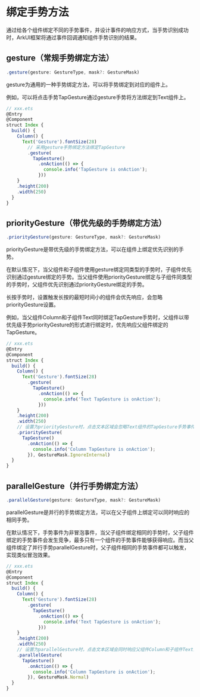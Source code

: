 # 绑定手势方法
<!--Kit: ArkUI-->
<!--Subsystem: ArkUI-->
<!--Owner: @jiangtao92-->
<!--SE: @piggyguy-->
<!--TSE: @songyanhong-->


通过给各个组件绑定不同的手势事件，并设计事件的响应方式，当手势识别成功时，ArkUI框架将通过事件回调通知组件手势识别的结果。


## gesture（常规手势绑定方法）


```ts
.gesture(gesture: GestureType, mask?: GestureMask)
```

gesture为通用的一种手势绑定方法，可以将手势绑定到对应的组件上。

例如，可以将点击手势TapGesture通过gesture手势将方法绑定到Text组件上。


```ts
// xxx.ets
@Entry
@Component
struct Index {
  build() {
    Column() {
      Text('Gesture').fontSize(28)
        // 采用gesture手势绑定方法绑定TapGesture
        .gesture(
          TapGesture()
            .onAction(() => {
              console.info('TapGesture is onAction');
            }))
    }
    .height(200)
    .width(250)
  }
}
```


## priorityGesture（带优先级的手势绑定方法）


```ts
.priorityGesture(gesture: GestureType, mask?: GestureMask)
```

priorityGesture是带优先级的手势绑定方法，可以在组件上绑定优先识别的手势。

在默认情况下，当父组件和子组件使用gesture绑定同类型的手势时，子组件优先识别通过gesture绑定的手势。当父组件使用priorityGesture绑定与子组件同类型的手势时，父组件优先识别通过priorityGesture绑定的手势。

长按手势时，设置触发长按的最短时间小的组件会优先响应，会忽略priorityGesture设置。

例如，当父组件Column和子组件Text同时绑定TapGesture手势时，父组件以带优先级手势priorityGesture的形式进行绑定时，优先响应父组件绑定的TapGesture。



```ts
// xxx.ets
@Entry
@Component
struct Index {
  build() {
    Column() {
      Text('Gesture').fontSize(28)
        .gesture(
          TapGesture()
            .onAction(() => {
              console.info('Text TapGesture is onAction');
            }))
    }
    .height(200)
    .width(250)
    // 设置为priorityGesture时，点击文本区域会忽略Text组件的TapGesture手势事件，优先响应父组件Column的TapGesture手势事件
    .priorityGesture(
      TapGesture()
        .onAction(() => {
          console.info('Column TapGesture is onAction');
        }), GestureMask.IgnoreInternal)
  }
}
```


## parallelGesture（并行手势绑定方法）


```ts
.parallelGesture(gesture: GestureType, mask?: GestureMask)
```

parallelGesture是并行的手势绑定方法，可以在父子组件上绑定可以同时响应的相同手势。

在默认情况下，手势事件为非冒泡事件，当父子组件绑定相同的手势时，父子组件绑定的手势事件会发生竞争，最多只有一个组件的手势事件能够获得响应。而当父组件绑定了并行手势parallelGesture时，父子组件相同的手势事件都可以触发，实现类似冒泡效果。



```ts
// xxx.ets
@Entry
@Component
struct Index {
  build() {
    Column() {
      Text('Gesture').fontSize(28)
        .gesture(
          TapGesture()
            .onAction(() => {
              console.info('Text TapGesture is onAction');
            }))
    }
    .height(200)
    .width(250)
    // 设置为parallelGesture时，点击文本区域会同时响应父组件Column和子组件Text的TapGesture手势事件
    .parallelGesture(
      TapGesture()
        .onAction(() => {
          console.info('Column TapGesture is onAction');
        }), GestureMask.Normal)
  }
}
```
